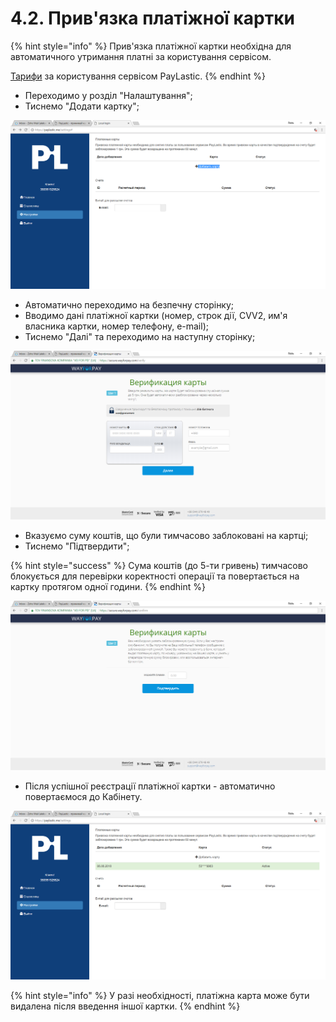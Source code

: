 # 4.2. Прив'язка платіжної картки

{% hint style="info" %}
Прив'язка платіжної картки необхідна для автоматичного утримання платні за користування сервісом.

[Тарифи](https://paylastic.gitbook.io/paylastic-oshad/~/edit/drafts/-LFDjkjtBRxaMSWnLuDa/tarifi) за користування сервісом PayLastic.
{% endhint %}

* Переходимо у розділ "Налаштування";
* Тиснемо "Додати картку";

![](../.gitbook/assets/image-36.png)

* Автоматично переходимо на безпечну сторінку;
* Вводимо дані платіжної картки \(номер, строк дії, CVV2, им'я власника картки, номер телефону, e-mail\);
* Тиснемо "Далі" та переходимо на наступну сторінку;

![](../.gitbook/assets/image-59.png)

* Вказуємо суму коштів, що були тимчасово заблоковані на картці; 
* Тиснемо "Підтвердити";

{% hint style="success" %}
Сума коштів \(до 5-ти гривень\) тимчасово блокується для перевірки коректності операції та повертається на картку протягом одної години.
{% endhint %}

![](../.gitbook/assets/image-4.png)

* Після успішної реєстрації платіжної картки - автоматично повертаємося до Кабінету.

![](../.gitbook/assets/image-26.png)

{% hint style="info" %}
У разі необхідності, платіжна карта може бути видалена після введення іншої картки.
{% endhint %}

